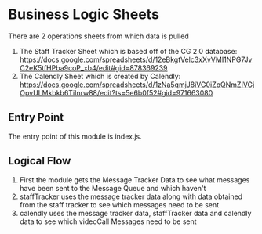 # Business Logic Sheets

There are 2 operations sheets from which data is pulled

1. The Staff Tracker Sheet which is based off of the CG 2.0 database: https://docs.google.com/spreadsheets/d/12eBkgtVelc3xXvVMI1NPG7JvC2eK5tfHPba9coP_xb4/edit#gid=878369239
2. The Calendly Sheet which is created by Calendly:
   https://docs.google.com/spreadsheets/d/1zNa5qmjJ8iVG0iZpQNmZIVGjOpvULMkbkb6TiInrw88/edit?ts=5e6b0f52#gid=971663080

## Entry Point

The entry point of this module is index.js.

## Logical Flow

1. First the module gets the Message Tracker Data to see what messages have been sent to the Message Queue and which haven't
2. staffTracker uses the message tracker data along with data obtained from the staff tracker to see which messages need
   to be sent
3. calendly uses the message tracker data, staffTracker data and calendly data to see which videoCall Messages need to be sent
